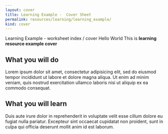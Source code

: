 ```yaml
---
layout: cover
title: Learning Example -  Cover Sheet
permalink: resources/learning/learning_example/
kind: cover
---
```


Learning Example - worksheet index / cover
Hello World This is **learning resource example cover**

<aside class="overview do">

## What you will do ##

Lorem ipsum dolor sit amet, consectetur adipisicing elit, sed do eiusmod tempor incididunt ut labore et dolore magna aliqua. Ut enim ad minim veniam, quis nostrud exercitation ullamco laboris nisi ut aliquip ex ea commodo consequat. 

</aside>
<aside class="overview learn">

## What you will learn ##

Duis aute irure dolor in reprehenderit in voluptate velit esse cillum dolore eu fugiat nulla pariatur. Excepteur sint occaecat cupidatat non proident, sunt in culpa qui officia deserunt mollit anim id est laborum.

</aside>
